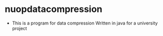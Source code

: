 # nuopdatacompression
 - This is a program for data compression
Written in java for a university project
